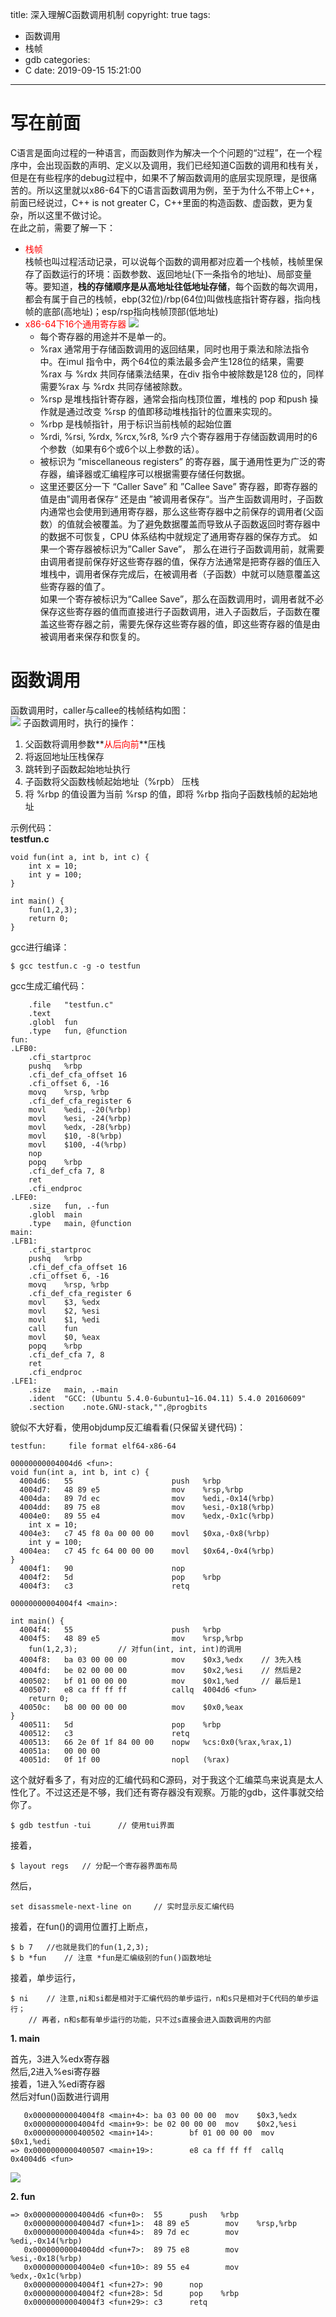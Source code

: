 title: 深入理解C函数调用机制
copyright: true
tags:
  - 函数调用
  - 栈帧
  - gdb
categories:
  - C
date: 2019-09-15 15:21:00
---
# 写在前面
C语言是面向过程的一种语言，而函数则作为解决一个个问题的“过程”，在一个程序中，会出现函数的声明、定义以及调用，我们已经知道C函数的调用和栈有关，但是在有些程序的debug过程中，如果不了解函数调用的底层实现原理，是很痛苦的。所以这里就以x86-64下的C语言函数调用为例，至于为什么不带上C++，前面已经说过，C++ is not greater C，C++里面的构造函数、虚函数，更为复杂，所以这里不做讨论。</br>
在此之前，需要了解一下：
+ <font color=red>栈帧</font></br>
栈帧也叫过程活动记录，可以说每个函数的调用都对应着一个栈帧，栈帧里保存了函数运行的环境：函数参数、返回地址(下一条指令的地址)、局部变量等。要知道，**栈的存储顺序是从高地址往低地址存储**，每个函数的每次调用，都会有属于自己的栈帧，ebp(32位)/rbp(64位)叫做栈底指针寄存器，指向栈帧的底部(高地址)；esp/rsp指向栈帧顶部(低地址)
+ <font color=red>x86-64下16个通用寄存器</font>
![](https://pic1.zhimg.com/80/v2-8f2a02c38a3b53ce857b87ed01272b80_hd.png)
	+ 每个寄存器的用途并不是单一的。
	+ %rax 通常用于存储函数调用的返回结果，同时也用于乘法和除法指令中。在imul 指令中，两个64位的乘法最多会产生128位的结果，需要 %rax 与 %rdx 共同存储乘法结果，在div 指令中被除数是128 位的，同样需要%rax 与 %rdx 共同存储被除数。
	+ %rsp 是堆栈指针寄存器，通常会指向栈顶位置，堆栈的 pop 和push 操作就是通过改变 %rsp 的值即移动堆栈指针的位置来实现的。
	+ %rbp 是栈帧指针，用于标识当前栈帧的起始位置
	+ %rdi, %rsi, %rdx, %rcx,%r8, %r9 六个寄存器用于存储函数调用时的6个参数（如果有6个或6个以上参数的话）。
	+ 被标识为 “miscellaneous registers” 的寄存器，属于通用性更为广泛的寄存器，编译器或汇编程序可以根据需要存储任何数据。
	+ 这里还要区分一下 “Caller Save” 和 ”Callee Save” 寄存器，即寄存器的值是由”调用者保存“ 还是由 ”被调用者保存“。当产生函数调用时，子函数内通常也会使用到通用寄存器，那么这些寄存器中之前保存的调用者(父函数）的值就会被覆盖。为了避免数据覆盖而导致从子函数返回时寄存器中的数据不可恢复，CPU 体系结构中就规定了通用寄存器的保存方式。
如果一个寄存器被标识为”Caller Save”， 那么在进行子函数调用前，就需要由调用者提前保存好这些寄存器的值，保存方法通常是把寄存器的值压入堆栈中，调用者保存完成后，在被调用者（子函数）中就可以随意覆盖这些寄存器的值了。</br>如果一个寄存被标识为“Callee Save”，那么在函数调用时，调用者就不必保存这些寄存器的值而直接进行子函数调用，进入子函数后，子函数在覆盖这些寄存器之前，需要先保存这些寄存器的值，即这些寄存器的值是由被调用者来保存和恢复的。

# 函数调用
函数调用时，caller与callee的栈帧结构如图：</br>
![](https://pic2.zhimg.com/80/v2-bd5a0aa1625c4445ba33e506b91dba29_hd.png)
子函数调用时，执行的操作：</br>
1. 父函数将调用参数**<font color=red>从后向前</font>**压栈 
2. 将返回地址压栈保存 
3. 跳转到子函数起始地址执行
4. 子函数将父函数栈帧起始地址（%rpb） 压栈
5. 将 %rbp 的值设置为当前 %rsp 的值，即将 %rbp 指向子函数栈帧的起始地址

示例代码：</br>
**testfun.c**
```
void fun(int a, int b, int c) {
	int x = 10;
	int y = 100;
}

int main() {
	fun(1,2,3);
	return 0;
}
```
gcc进行编译：
```
$ gcc testfun.c -g -o testfun
```
gcc生成汇编代码：
```
	.file	"testfun.c"
	.text
	.globl	fun
	.type	fun, @function
fun:
.LFB0:
	.cfi_startproc
	pushq	%rbp
	.cfi_def_cfa_offset 16
	.cfi_offset 6, -16
	movq	%rsp, %rbp
	.cfi_def_cfa_register 6
	movl	%edi, -20(%rbp)
	movl	%esi, -24(%rbp)
	movl	%edx, -28(%rbp)
	movl	$10, -8(%rbp)
	movl	$100, -4(%rbp)
	nop
	popq	%rbp
	.cfi_def_cfa 7, 8
	ret
	.cfi_endproc
.LFE0:
	.size	fun, .-fun
	.globl	main
	.type	main, @function
main:
.LFB1:
	.cfi_startproc
	pushq	%rbp
	.cfi_def_cfa_offset 16
	.cfi_offset 6, -16
	movq	%rsp, %rbp
	.cfi_def_cfa_register 6
	movl	$3, %edx
	movl	$2, %esi
	movl	$1, %edi
	call	fun
	movl	$0, %eax
	popq	%rbp
	.cfi_def_cfa 7, 8
	ret
	.cfi_endproc
.LFE1:
	.size	main, .-main
	.ident	"GCC: (Ubuntu 5.4.0-6ubuntu1~16.04.11) 5.4.0 20160609"
	.section	.note.GNU-stack,"",@progbits
```
貌似不大好看，使用objdump反汇编看看(只保留关键代码)：
```
testfun:     file format elf64-x86-64

00000000004004d6 <fun>:
void fun(int a, int b, int c) {
  4004d6:	55                   	push   %rbp
  4004d7:	48 89 e5             	mov    %rsp,%rbp
  4004da:	89 7d ec             	mov    %edi,-0x14(%rbp)
  4004dd:	89 75 e8             	mov    %esi,-0x18(%rbp)
  4004e0:	89 55 e4             	mov    %edx,-0x1c(%rbp)
	int x = 10;
  4004e3:	c7 45 f8 0a 00 00 00 	movl   $0xa,-0x8(%rbp)
	int y = 100;
  4004ea:	c7 45 fc 64 00 00 00 	movl   $0x64,-0x4(%rbp)
}
  4004f1:	90                   	nop
  4004f2:	5d                   	pop    %rbp
  4004f3:	c3                   	retq   

00000000004004f4 <main>:

int main() {
  4004f4:	55                   	push   %rbp
  4004f5:	48 89 e5             	mov    %rsp,%rbp
	fun(1,2,3);			// 对fun(int, int, int)的调用
  4004f8:	ba 03 00 00 00       	mov    $0x3,%edx	// 3先入栈
  4004fd:	be 02 00 00 00       	mov    $0x2,%esi	// 然后是2
  400502:	bf 01 00 00 00       	mov    $0x1,%ed		// 最后是1
  400507:	e8 ca ff ff ff       	callq  4004d6 <fun>	
	return 0;
  40050c:	b8 00 00 00 00       	mov    $0x0,%eax
}
  400511:	5d                   	pop    %rbp
  400512:	c3                   	retq   
  400513:	66 2e 0f 1f 84 00 00 	nopw   %cs:0x0(%rax,%rax,1)
  40051a:	00 00 00 
  40051d:	0f 1f 00             	nopl   (%rax) 
```
这个就好看多了，有对应的汇编代码和C源码，对于我这个汇编菜鸟来说真是太人性化了。不过这还是不够，我们还有寄存器没有观察。万能的gdb，这件事就交给你了。
```
$ gdb testfun -tui		// 使用tui界面
```
接着，
```
$ layout regs	// 分配一个寄存器界面布局
```
然后，
```
set disassmele-next-line on		// 实时显示反汇编代码
```
接着，在fun()的调用位置打上断点，
```
$ b 7	//也就是我们的fun(1,2,3);
$ b *fun	// 注意 *fun是汇编级别的fun()函数地址
```
接着，单步运行，
```
$ ni	// 注意,ni和si都是相对于汇编代码的单步运行，n和s只是相对于C代码的单步运行；
	// 再者，n和s都有单步运行的功能，只不过s直接会进入函数调用的内部
```
**1. main**

首先，3进入%edx寄存器</br>
然后,2进入%esi寄存器</br>
接着，1进入%edi寄存器</br>
然后对fun()函数进行调用
```
   0x00000000004004f8 <main+4>: ba 03 00 00 00  mov    $0x3,%edx
   0x00000000004004fd <main+9>: be 02 00 00 00  mov    $0x2,%esi
   0x0000000000400502 <main+14>:        bf 01 00 00 00  mov    $0x1,%edi
=> 0x0000000000400507 <main+19>:        e8 ca ff ff ff  callq  0x4004d6 <fun>
```
![](http://px1awapyv.bkt.clouddn.com/step1.png)

**2. fun**
```
=> 0x00000000004004d6 <fun+0>:  55      push   %rbp
   0x00000000004004d7 <fun+1>:  48 89 e5        mov    %rsp,%rbp
   0x00000000004004da <fun+4>:  89 7d ec        mov    %edi,-0x14(%rbp)
   0x00000000004004dd <fun+7>:  89 75 e8        mov    %esi,-0x18(%rbp)
   0x00000000004004e0 <fun+10>: 89 55 e4        mov    %edx,-0x1c(%rbp)
   0x00000000004004f1 <fun+27>: 90      nop
   0x00000000004004f2 <fun+28>: 5d      pop    %rbp
   0x00000000004004f3 <fun+29>: c3      retq
```